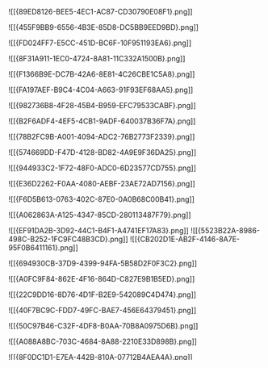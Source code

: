 ![[{89ED8126-BEE5-4EC1-AC87-CD30790E08F1}.png]]

![[{455F9BB9-6556-4B3E-85D8-DC5BB9EED9BD}.png]]

![[{FD024FF7-E5CC-451D-BC6F-10F951193EA6}.png]]

![[{8F31A911-1EC0-4724-8A81-11C332A1500B}.png]]

![[{F1366B9E-DC7B-42A6-8E81-4C26CBE1C5A8}.png]]

![[{FA197AEF-B9C4-4C04-A663-91F93EF68AA5}.png]]

![[{982736B8-4F28-45B4-B959-EFC79533CABF}.png]]

![[{B2F6ADF4-4EF5-4CB1-9ADF-640037B36F7A}.png]]

![[{78B2FC9B-A001-4094-ADC2-76B2773F2339}.png]]

![[{574669DD-F47D-4128-BD82-4A9E9F36DA25}.png]]

![[{944933C2-1F72-48F0-ADC0-6D23577CD755}.png]]

![[{E36D2262-F0AA-4080-AEBF-23AE72AD7156}.png]]

![[{F6D5B613-0763-402C-87E0-0A0B68C00B41}.png]]

![[{A062863A-A125-4347-85CD-280113487F79}.png]]

![[{EF91DA2B-3D92-44C1-B4F1-A4741EF17A83}.png]]
![[{5523B22A-8986-498C-B252-1FC9FC48B3CD}.png]]
![[{CB202D1E-AB2F-4146-8A7E-95F0B6411161}.png]]

![[{694930CB-37D9-4399-94FA-5B58D2F0F3C2}.png]]

![[{A0FC9F84-862E-4F16-864D-C827E9B1B5ED}.png]]

![[{22C9DD16-8D76-4D1F-B2E9-542089C4D474}.png]]

![[{40F7BC9C-FDD7-49FC-BAE7-456E64379451}.png]]

![[{50C97B46-C32F-4DF8-B0AA-70B8A0975D6B}.png]]

![[{A088A8BC-703C-4684-8A88-2210E33D898B}.png]]

![[{8F0DC1D1-E7EA-442B-810A-07712B4AEA4A}.png]]

![[{BB5FC621-A686-46D4-8066-23835669A59B}.png]]

![[{0F12578B-E4FA-4F88-9CD4-0177D423A004}.png]]

![[{CE3610A6-2E76-4CDF-83CC-99223F8B15EA}.png]]

![[{FD9F95EF-841E-4CA9-9145-E7CA0C78B7DD}.png]]

![[{78AFE07D-77D9-4CFF-860A-824448A191F2}.png]]

![[{F745E22E-757F-4D5C-A5A0-74B5339BF88C}.png]]

![[{28C8CBF7-F34C-43D2-9277-2195891BB1E2}.png]]

نرم افزار رایگان مثل jira :

![[{18962AA6-3779-482C-9DDE-7C4AA30B3B18}.png]]